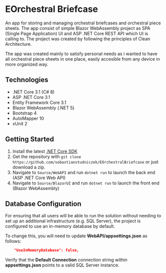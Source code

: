 # EOrchestral Briefcase

An app for storing and managing orchestral briefcases and orchestral piece sheets. The app consist of simple Blazor WebAssembly project as SPA (Single Page Application) UI and ASP .NET Core REST API which UI is calling to. The project was created by following the principles of Clean Architecture.

The app was created mainly to satisfy personal needs as i wanted to have all orchestral piece sheets in one place, easily accesible from any device in more organized way.

## Technologies

* .NET Core 3.1 (C# 8)
* ASP .NET Core 3.1
* Entity Framework Core 3.1
* Blazor WebAssembly (.NET 5)
* Bootstrap 4
* AutoMapper 10
* xUnit 2

## Getting Started

1. Install the latest [.NET Core SDK](https://dotnet.microsoft.com/download)
2. Get the repository with `git clone https://github.com/sebastianstudniczek/EOrchestralBriefcase` or just download a zip.
3. Navigate to `Source/WebAPI` and run `dotnet run` to launch the back end (ASP .NET Core Web API)
4. Navigate to `Source/BlazorUI` and run `dotnet run` to launch the front end (Blazor WebAssembly)

## Database Configuration

For ensuring that all users will be able to run the solution without needing to set up an additional infrastructure (e.g. SQL Server), the project is configured to use an in-memory database by default.

To change this, you will need to update **WebAPI/appsettings.json** as follows:

```json
    "UseInMemoryDatabase": false,
```
Verify that the **Default Connection** connection string within **appsettings.json** points to a valid SQL Server instance.



